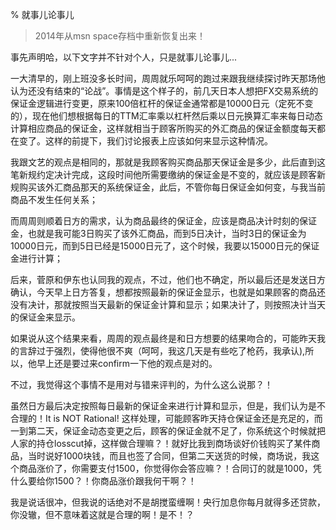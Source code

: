 % 就事儿论事儿

> 2014年从msn space存档中重新恢复出来！

事先声明哈，以下文字并不针对个人，只是就事儿论事儿...

一大清早的，刚上班没多长时间，周周就乐呵呵的跑过来跟我继续探讨昨天那场他认为还没有结束的“论战”。事情是这个样子的，前几天日本人想把FX交易系统的保证金逻辑进行变更，原来100倍杠杆的保证金通常都是10000日元（定死不变的），现在他们想根据每日的TTM汇率乘以杠杆然后乘以日元换算汇率来每日动态计算相应商品的保证金，这样就相当于顾客所购买的外汇商品的保证金额度每天都在变了。这样的前提下，我们讨论报表上应该如何来显示这种情况。

我跟文艺的观点是相同的，那就是我顾客购买商品那天保证金是多少，此后直到这笔新规约定决计完成，这段时间他所需要缴纳的保证金是不变的，就应该是顾客新规购买该外汇商品那天的系统保证金，此后，不管你每日保证金如何变，与我当前商品不发生任何关系；

而周周则顺着日方的需求，认为商品最终的保证金，应该是商品决计时刻的保证金，也就是我可能3日购买了该外汇商品，而到5日决计，当时3日的保证金为10000日元，而到5日已经是15000日元了，这个时候，我要以15000日元的保证金进行计算；

后来，菅原和伊东也认同我的观点，不过，他们也不确定，所以最后还是发送日方确认，今天早上日方答复，想都按照最新的保证金显示，也就是如果顾客的商品还没有决计，那就按照当天最新的保证金计算和显示；如果决计了，则按照决计当天的保证金来显示。

如果说从这个结果来看，周周的观点最终是和日方想要的结果吻合的，可能昨天我的言辞过于强烈，使得他很不爽（呵呵，我这几天是有些吃了枪药，我承认),所以，他早上还是要过来confirm一下他的观点是对的。

不过，我觉得这个事情不是用对与错来评判的，为什么这么说那？！

虽然日方最后决定按照每日最新的保证金来进行计算和显示，但是，我们认为是不合理的！It is NOT Rational! 这样处理，可能顾客昨天持仓保证金还是充足的，而一到第二天，保证金动态变更之后，顾客的保证金就不足了，你系统这个时候就把人家的持仓losscut掉，这样做合理嘛？！就好比我到商场谈好价钱购买了某件商品，当时说好1000块钱，而且也签了合同，但第二天送货的时候，商场说，我这个商品涨价了，你需要支付1500，你觉得你会答应嘛？！合同订的就是1000，凭什么要给你1500？！你商品涨价跟我何干啊？！

我是说话很冲，但我说的话绝对不是胡搅蛮缠啊！央行加息你每月就得多还贷款，你没辙，但不意味着这就是合理的啊！是不！？
